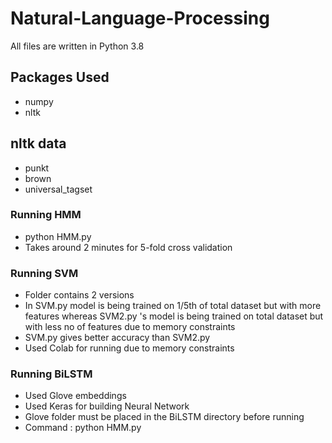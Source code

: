 # Natural-Language-Processing

All files are written in Python 3.8

## Packages Used
- numpy
- nltk

## nltk data
- punkt
- brown
- universal_tagset

### Running HMM
- python HMM.py 
- Takes around 2 minutes for 5-fold cross validation


### Running SVM
- Folder contains 2 versions
- In SVM.py model is being trained on 1/5th of total dataset but with more features whereas SVM2.py 's model is being trained on total dataset but with less no of features due to memory constraints
- SVM.py gives better accuracy than SVM2.py 
- Used Colab for running due to memory constraints

### Running BiLSTM
- Used Glove embeddings
- Used Keras for building Neural Network
- Glove folder must be placed in the BiLSTM directory before running
- Command : python HMM.py
